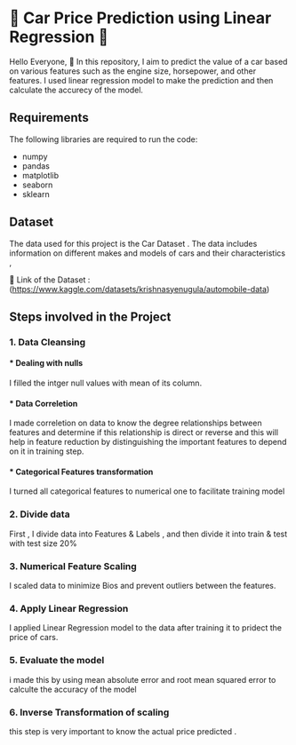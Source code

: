 # 🚗 Car Price Prediction using Linear Regression 🚗
Hello Everyone, 👋
In this repository, I aim to predict the value of a car based on various features such as the engine size, horsepower, and other features. I used linear regression model to make the prediction and then calculate the accurecy of the model.

## Requirements
The following libraries are required to run the code:
* numpy
* pandas
* matplotlib
* seaborn
* sklearn

## Dataset
The data used for this project is the Car Dataset . The data includes information on different makes and models of cars and their characteristics , 

📍 Link of the Dataset : (https://www.kaggle.com/datasets/krishnasyenugula/automobile-data)

## Steps involved in the Project
### 1. Data Cleansing

#### * Dealing with nulls
I filled the intger null values with mean of its column.

#### * Data Correletion
I made correletion on data to know the degree relationships between features and determine if this relationship is direct or reverse and this will help in feature reduction by distinguishing the important features to depend on it in training step.

#### * Categorical Features transformation
I turned all categorical features to numerical one to facilitate training model 

### 2. Divide data 
First , I divide data into Features & Labels , and then divide it into train & test with test size 20% 

### 3. Numerical Feature Scaling
I scaled data to minimize Bios and prevent outliers between the features.

### 4. Apply Linear Regression 
I applied Linear Regression model to the data after training it to pridect the price of cars.

### 5. Evaluate the model
i made this by using mean absolute error and root mean squared error to calculte the accuracy of the model 

### 6. Inverse Transformation of scaling
this step is very important to know the actual price predicted . 



